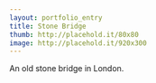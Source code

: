 ```yaml
---
layout: portfolio_entry
title: Stone Bridge
thumb: http://placehold.it/80x80
image: http://placehold.it/920x300
---
```

An old stone bridge in London.